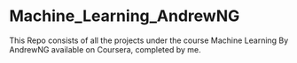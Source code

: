 # Machine_Learning_AndrewNG
This Repo consists of all the projects under the course Machine Learning By AndrewNG available on Coursera, completed by me.
